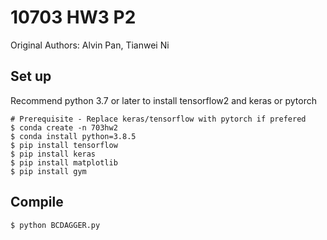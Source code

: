 # 10703 HW3 P2 
Original Authors: Alvin Pan, Tianwei Ni

## Set up
Recommend python 3.7 or later to install tensorflow2 and keras or pytorch

```
# Prerequisite - Replace keras/tensorflow with pytorch if prefered
$ conda create -n 703hw2
$ conda install python=3.8.5
$ pip install tensorflow
$ pip install keras
$ pip install matplotlib
$ pip install gym
```

## Compile
```
$ python BCDAGGER.py
```

